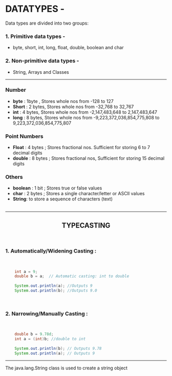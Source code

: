 # DATATYPES -

Data types are divided into two groups:

### 1. Primitive data types - 
-  byte, short, int, long, float, double, boolean and char

### 2. Non-primitive data types - 
- String, Arrays and Classes 

---

### Number
- **byte**  : 1byte , Stores whole nos from -128 to 127
- **Short**	: 2 bytes, Stores whole nos from -32,768 to 32,767
- **int**   : 4 bytes, Stores whole nos from -2,147,483,648 to 2,147,483,647
- **long**	: 8 bytes, Stores whole nos from -9,223,372,036,854,775,808 to 9,223,372,036,854,775,807

### Point Numbers
- **Float**	: 4 bytes	; Stores fractional nos. Sufficient for storing 6 to 7 decimal digits
- **double** : 8 bytes	; Stores fractional nos, Sufficient for storing 15 decimal digits
### Others
- **boolean** : 1 bit ; Stores true or false values
- **char** : 2 bytes ; Stores a single character/letter or ASCII values
- **String**: to store a sequence of characters (text)
<BR><BR>

---

## <center>TYPECASTING

<br>

### 1. Automatically/Widening Casting : 
<br>

```java
    int a = 9;
    double b = a;  // Automatic casting: int to double
    
    System.out.println(a); //Outputs 9
    System.out.println(b); //Outputs 9.0
```
<br>



### 2. Narrowing/Manually Casting :
<br>

```java
    double b = 9.78d;
    int a = (int)b; //double to int
    
    System.out.println(b); // Outputs 9.78
    System.out.println(a); // Outputs 9
```

---

The java.lang.String class is used to create a string object